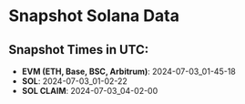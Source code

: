 # Snapshot Solana Data

## Snapshot Times in UTC:
- **EVM (ETH, Base, BSC, Arbitrum)**: 2024-07-03_01-45-18
- **SOL**: 2024-07-03_01-02-22
- **SOL CLAIM**: 2024-07-03_04-02-00

